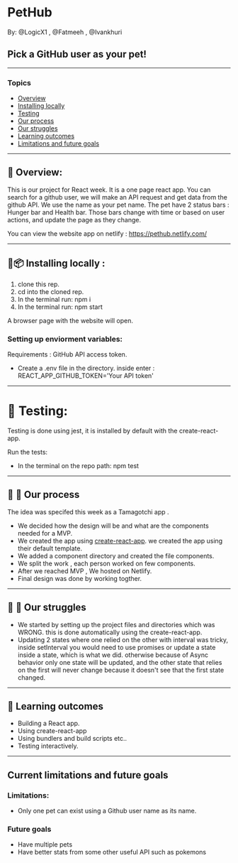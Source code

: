 # PetHub 
By: @LogicX1 , @Fatmeeh , @Ivankhuri

## Pick a GitHub user as your pet!

---


### Topics
* [Overview](#-overview)
* [Installing locally](#-Installing-locally-)
* [Testing](#-Testing)
* [Our process](#-Our-process)
* [Our struggles](#-Our-struggles)
* [Learning outcomes](#-Learning-outcomes)
* [Limitations and future goals](#Current-limitations-and-future-goals)

---

## :page_with_curl: Overview:
This is our project for React week.
It is a one page react app.
You can search for a github user, we will make an API request and get data from the github API.
We use the name as your pet name.
The pet have 2 status bars : 
Hunger bar and Health bar.
Those bars change with time or based on user actions, and update the page as they change.

You can view the website app on netlify : 
https://pethub.netlify.com/


---

## :floppy_disk::package: Installing locally : 

1. clone this rep.
2. cd into the cloned rep.
3. In the terminal run: npm i
4. In the terminal run: npm start

A browser page with the website will open.

### Setting up enviorment variables:
Requirements : GitHub API access token.
* Create a .env file in the directory.
    inside enter : 
    REACT_APP_GITHUB_TOKEN='Your API token'
---


# :tada: Testing:
Testing is done using jest, it is installed by default with the create-react-app.

Run the tests:
* In the terminal on the repo path: npm test


---




## :construction_worker: :construction:   Our process

The idea was specifed this week as a Tamagotchi app .
* We decided how the design will be and what are the components needed for a MVP.
* We created the app using [create-react-app](https://create-react-app.dev/docs/getting-started/). we created the app using their default template.
* We added a component directory and created the file components.
* We split the work , each person worked on few components.
* After we reached MVP , We hosted on Netlify.
* Final design was done by working togther.
---

## :hatching_chick: :hatched_chick:  Our struggles
 
- We started by setting up the project files and directories which was WRONG. this is done automatically using the create-react-app.
- Updating 2 states where one relied on the other with interval was tricky, inside setInterval you would need to use promises or update a state inside a state, which is what we did. otherwise because of Async behavior only one state will be updated, and the other state that relies on the first will never change because it doesn't see that the first state changed.

---

## :chicken: Learning outcomes
 
- Building a React app.
- Using create-react-app
- Using bundlers and build scripts etc..
- Testing interactively.

---

## Current limitations and future goals
### Limitations:
- Only one pet can exist using a Github user name as its name.

### Future goals

- Have multiple pets
- Have better stats from some other useful API such as pokemons
